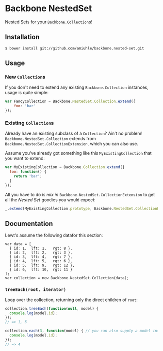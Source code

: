 Backbone NestedSet
===================

Nested Sets for your `Backbone.Collection`s!

## Installation
```shell
$ bower install git://github.com/amiuhle/backbone.nested-set.git
```

## Usage
### New `Collection`s
If you don't need to extend any existing `Backbone.Collection` instances, usage
is quite simple:

```javascript
var FancyCollection = Backbone.NestedSet.Collection.extend({
    foo: 'bar'
});
```

### Existing `Collection`s
Already have an existing subclass of a `Collection`? Ain't no problem!
`Backbone.NestedSet.Collection` extends from
`Backbone.NestedSet.CollectionExtension`, which you can also use.

Assume you've already got something like this `MyExistingCollection` that you
want to extend:

```javascript
var MyExistingCollection = Backbone.Collection.extend({
  foo: function() {
    return 'bar';
  }
});
```

All you have to do is _mix in_ `Backbone.NestedSet.CollectionExtension` to get
all the _Nested Set_ goodies you would expect:

```javascript
_.extend(MyExistingCollection.prototype, Backbone.NestedSet.CollectionExtension);
```

## Documentation

Lewt's assume the following datafor this section:

```
var data = [
  { id: 1,  lft: 1,   rgt: 8 },
  { id: 2,  lft: 2,   rgt: 3 },
  { id: 3,  lft: 4,   rgt: 7 },
  { id: 4,  lft: 5,   rgt: 6 },
  { id: 5,  lft: 9,   rgt: 12 },
  { id: 6,  lft: 10,  rgt: 11 }
];
var collection = new Backbone.NestedSet.Collection(data);
```

### `treeEach(root, iterator)`
Loop over the collection, returning only the direct children of `root`:

```javascript
collection.treeEach(function(null, model) {
  console.log(model.id);
});
// => 1, 5

collection.each(3, function(model) { // you can also supply a model instead of an id
  console.log(model.id);
});
// => 4
```
